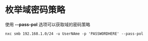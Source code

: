 # 枚举域密码策略

使用 **--pass-pol** 选项可以获取域的密码策略

```
nxc smb 192.168.1.0/24 -u UserNAme -p 'PASSWORDHERE' --pass-pol
```
